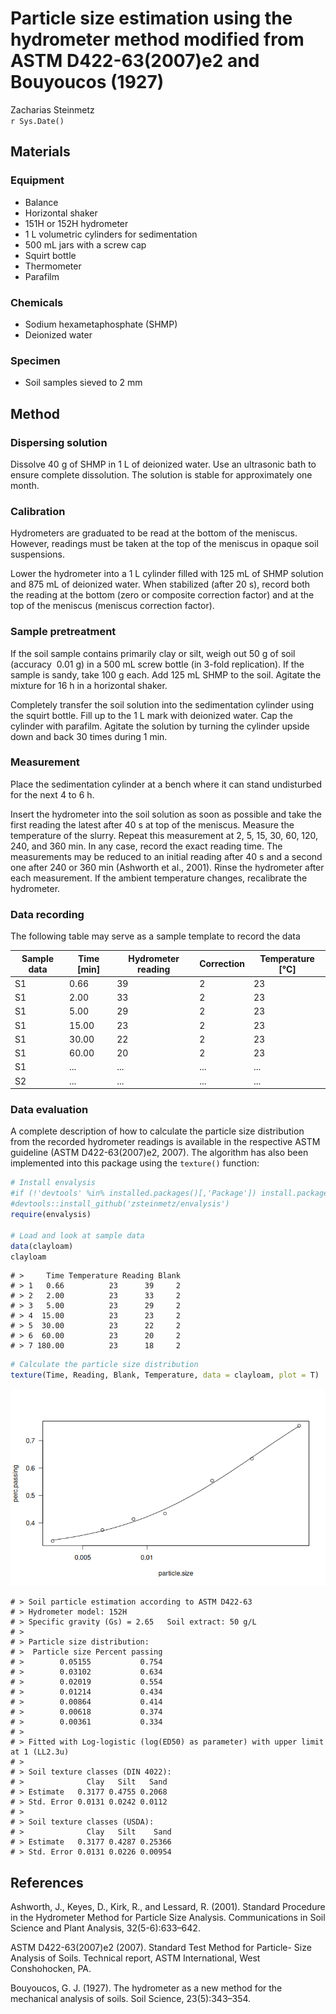 # Particle size estimation using the hydrometer method modified from ASTM D422-63(2007)e2 and Bouyoucos (1927)
Zacharias Steinmetz  
`r Sys.Date()`  



## Materials

### Equipment

* Balance
* Horizontal shaker
* 151H or 152H hydrometer
* 1 L volumetric cylinders for sedimentation
* 500 mL jars with a screw cap
* Squirt bottle
* Thermometer
* Parafilm

### Chemicals

* Sodium hexametaphosphate (SHMP)
* Deionized water

### Specimen

* Soil samples sieved to 2 mm

## Method

### Dispersing solution

Dissolve 40 g of SHMP in 1 L of deionized water. Use an ultrasonic bath
to ensure complete dissolution. The solution is stable for approximately
one month.

### Calibration

Hydrometers are graduated to be read at the bottom of the meniscus.
However, readings must be taken at the top of the meniscus in opaque
soil suspensions.

Lower the hydrometer into a 1 L cylinder filled with 125 mL of SHMP
solution and 875 mL of deionized water. When stabilized (after 20 s),
record both the reading at the bottom (zero or composite correction
factor) and at the top of the meniscus (meniscus correction factor).

### Sample pretreatment

If the soil sample contains primarily clay or silt, weigh out 50 g of
soil (accuracy  0.01 g) in a 500 mL screw bottle (in 3-fold
replication). If the sample is sandy, take 100 g each. Add 125 mL SHMP
to the soil. Agitate the mixture for 16 h in a horizontal shaker.

Completely transfer the soil solution into the sedimentation cylinder
using the squirt bottle. Fill up to the 1 L mark with deionized water.
Cap the cylinder with parafilm. Agitate the solution by turning the
cylinder upside down and back 30 times during 1 min.

### Measurement

Place the sedimentation cylinder at a bench where it can stand
undisturbed for the next 4 to 6 h.

Insert the hydrometer into the soil solution as soon as possible and
take the first reading the latest after 40 s at top of the meniscus.
Measure the temperature of the slurry. Repeat this measurement at 2, 5,
15, 30, 60, 120, 240, and 360 min. In any case, record the exact reading
time. The measurements may be reduced to an initial reading after 40 s
and a second one after 240 or 360 min (Ashworth et al., 2001). Rinse
the hydrometer after each measurement. If the ambient temperature
changes, recalibrate the hydrometer.

### Data recording

The following table may serve as a sample template to record the data

| Sample data | Time [min] | Hydrometer reading | Correction | Temperature [°C] |
| ----------- | ---------- | ------------------ | ---------- | ---------------- |
| S1          |  0.66      | 39                 | 2          | 23               |
| S1          |  2.00      | 33                 | 2          | 23               |
| S1          |  5.00      | 29                 | 2          | 23               |
| S1          | 15.00      | 23                 | 2          | 23               |
| S1          | 30.00      | 22                 | 2          | 23               |
| S1          | 60.00      | 20                 | 2          | 23               |
| S1          | ...        | ...                | ...        | ...              |
| S2          | ...        | ...                | ...        | ...              |

### Data evaluation

A complete description of how to calculate the particle size
distribution from the recorded hydrometer readings is available in the
respective ASTM guideline (ASTM D422-63(2007)e2, 2007). The
algorithm has also been implemented into this package using the `texture()` function:


```r
# Install envalysis
#if (!'devtools' %in% installed.packages()[,'Package']) install.packages('devtools')
#devtools::install_github('zsteinmetz/envalysis')
require(envalysis)

# Load and look at sample data
data(clayloam)
clayloam
```

```
# >     Time Temperature Reading Blank
# > 1   0.66          23      39     2
# > 2   2.00          23      33     2
# > 3   5.00          23      29     2
# > 4  15.00          23      23     2
# > 5  30.00          23      22     2
# > 6  60.00          23      20     2
# > 7 180.00          23      18     2
```

```r
# Calculate the particle size distribution
texture(Time, Reading, Blank, Temperature, data = clayloam, plot = T)
```

![](texture_files/figure-html/texture-1.png)

```
# > Soil particle estimation according to ASTM D422-63
# > Hydrometer model: 152H
# > Specific gravity (Gs) = 2.65   Soil extract: 50 g/L
# > 
# > Particle size distribution:
# >  Particle size Percent passing
# >        0.05155           0.754
# >        0.03102           0.634
# >        0.02019           0.554
# >        0.01214           0.434
# >        0.00864           0.414
# >        0.00618           0.374
# >        0.00361           0.334
# > 
# > Fitted with Log-logistic (log(ED50) as parameter) with upper limit at 1 (LL2.3u)
# > 
# > Soil texture classes (DIN 4022):
# >              Clay   Silt   Sand
# > Estimate   0.3177 0.4755 0.2068
# > Std. Error 0.0131 0.0242 0.0112
# > 
# > Soil texture classes (USDA):
# >              Clay   Silt    Sand
# > Estimate   0.3177 0.4287 0.25366
# > Std. Error 0.0131 0.0226 0.00954
```

## References
Ashworth, J., Keyes, D., Kirk, R., and Lessard, R. (2001). Standard
Procedure in the Hydrometer Method for Particle Size Analysis.
Communications in Soil Science and Plant Analysis, 32(5-6):633–642.

ASTM D422-63(2007)e2 (2007). Standard Test Method for Particle-
Size Analysis of Soils. Technical report, ASTM International, West
Conshohocken, PA.

Bouyoucos, G. J. (1927). The hydrometer as a new method for the
mechanical analysis of soils. Soil Science, 23(5):343–354.
